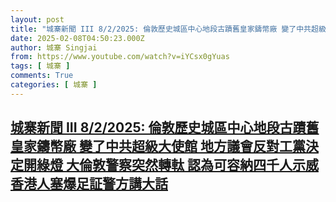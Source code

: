 ```yaml
---
layout: post
title: "城寨新聞 III 8/2/2025: 倫敦歷史城區中心地段古蹟舊皇家鑄幣廠 變了中共超級大使館 地方議會反對工黨決定開綠燈 大倫敦警察突然轉軚 認為可容納四千人示威 香港人塞爆足証警方講大話"
date: 2025-02-08T04:50:23.000Z
author: 城寨 Singjai
from: https://www.youtube.com/watch?v=iYCsx0gYuas
tags: [ 城寨 ]
comments: True
categories: [ 城寨 ]
---
```

<!--1738990223000-->
[城寨新聞 III 8/2/2025: 倫敦歷史城區中心地段古蹟舊皇家鑄幣廠 變了中共超級大使館 地方議會反對工黨決定開綠燈 大倫敦警察突然轉軚 認為可容納四千人示威 香港人塞爆足証警方講大話](https://www.youtube.com/watch?v=iYCsx0gYuas)
------

<div>

</div>
